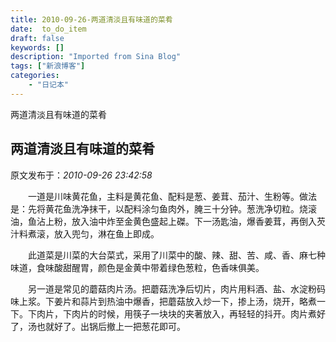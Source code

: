 ```yaml
---
title: 2010-09-26-两道清淡且有味道的菜肴
date:  to_do_item
draft: false
keywords: []
description: "Imported from Sina Blog"
tags: ["新浪博客"]
categories: 
    - "日记本"
---
```

两道清淡且有味道的菜肴
## 两道清淡且有味道的菜肴

 原文发布于：*2010-09-26 23:42:58*

　　一道是川味黄花鱼，主料是黄花鱼、配料是葱、姜茸、茄汁、生粉等。做法是：先将黄花鱼洗净抹干，以配料涂匀鱼肉外，腌三十分钟。葱洗净切粒。烧滚油，鱼沾上粉，放入油中炸至金黄色盛起上磔。下一汤匙油，爆香姜茸，再倒入芡汁料煮滚，放入兜匀，淋在鱼上即成。

　　此道菜是川菜的大台菜式，采用了川菜中的酸、辣、甜、苦、咸、香、麻七种味道，食味酸甜醒胃，颜色是金黄中带着绿色葱粒，色香味俱美。

　　另一道是常见的蘑菇肉片汤。把蘑菇洗净后切片，肉片用料酒、盐、水淀粉码味上浆。下姜片和蒜片到热油中爆香，把蘑菇放入炒一下，掺上汤，烧开，略煮一下。下肉片，下肉片的时候，用筷子一块块的夹著放入，再轻轻的抖开。肉片煮好了，汤也就好了。出锅后撤上一把葱花即可。


